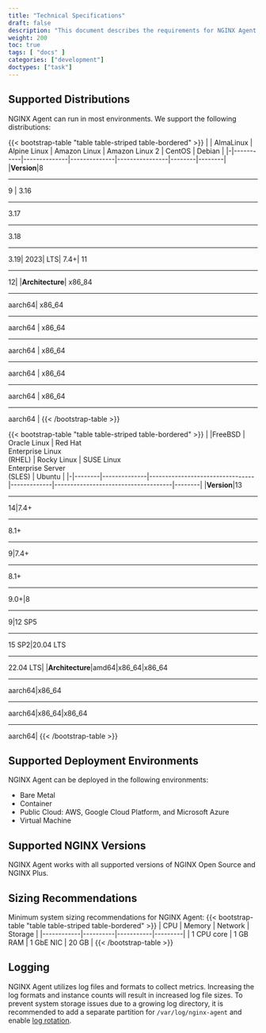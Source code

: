 ```yaml
---
title: "Technical Specifications"
draft: false
description: "This document describes the requirements for NGINX Agent."
weight: 200
toc: true
tags: [ "docs" ]
categories: ["development"]
doctypes: ["task"]
---
```


## Supported Distributions

NGINX Agent can run in most environments. We support the following distributions:

{{< bootstrap-table "table table-striped table-bordered" >}}
| | AlmaLinux | Alpine Linux | Amazon Linux | Amazon Linux 2 | CentOS | Debian |
|-|-----------|--------------|--------------|----------------|--------|--------|
|**Version**|8 <br><hr>9 |  3.16<br><hr>3.17<br><hr> 3.18<br><hr> 3.19|  2023|  LTS|  7.4+|  11<br><hr> 12|
|**Architecture**| x86_84<br><hr>aarch64| x86_64<br><hr>aarch64 | x86_64<br><hr>aarch64 | x86_64<br><hr>aarch64 | x86_64<br><hr>aarch64 | x86_64<br><hr>aarch64 |
{{< /bootstrap-table >}}

{{< bootstrap-table "table table-striped table-bordered" >}}
| |FreeBSD | Oracle Linux | Red Hat <br>Enterprise Linux <br>(RHEL) | Rocky Linux | SUSE Linux <br>Enterprise Server <br>(SLES) | Ubuntu |
|-|--------|--------------|---------------------------------|-------------|-------------------------------------|--------|
|**Version**|13<br><hr>14|7.4+<br><hr>8.1+<br><hr>9|7.4+<br><hr>8.1+<br><hr>9.0+|8<br><hr>9|12 SP5<br><hr>15 SP2|20.04 LTS<br><hr>22.04 LTS|
|**Architecture**|amd64|x86_64|x86_64<br><hr>aarch64|x86_64<br><hr>aarch64|x86_64|x86_64<br><hr>aarch64|
{{< /bootstrap-table >}}


## Supported Deployment Environments

NGINX Agent can be deployed in the following environments:

- Bare Metal
- Container
- Public Cloud: AWS, Google Cloud Platform, and Microsoft Azure
- Virtual Machine

## Supported NGINX Versions

NGINX Agent works with all supported versions of NGINX Open Source and NGINX Plus.


## Sizing Recommendations

Minimum system sizing recommendations for NGINX Agent:
{{< bootstrap-table "table table-striped table-bordered" >}}
| CPU        | Memory   | Network   | Storage |
|------------|----------|-----------|---------|
| 1 CPU core | 1 GB RAM | 1 GbE NIC | 20 GB   |
{{< /bootstrap-table >}}

## Logging

NGINX Agent utilizes log files and formats to collect metrics. Increasing the log formats and instance counts will result in increased log file sizes. To prevent system storage issues due to a growing log directory, it is recommended to add a separate partition for `/var/log/nginx-agent` and enable [log rotation](http://nginx.org/en/docs/control.html#logs).